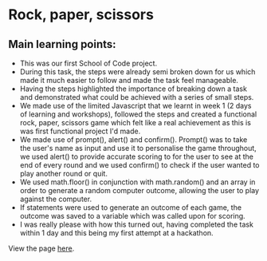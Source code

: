<h1> Rock, paper, scissors </h1>

<h2> Main learning points: </h2>

<ul>
  <li> This was our first School of Code project. 
    <li> During this task, the steps were already semi broken down for us which made it much easier to follow and made the task feel manageable.
      <li> Having the steps highlighted the importance of breaking down a task and demonstrated what could be achieved with a series of small steps.
    <li> We made use of the limited Javascript that we learnt in week 1 (2 days of learning and workshops), followed the steps and created a functional rock, paper, scissors game which felt like a real achievement as this is was first functional project I'd made.
    <li> We made use of prompt(), alert() and confirm(). Prompt() was to take the user's name as input and use it to personalise the game throughout, we used alert() to provide accurate scoring to for the user to see at the end of every round and we used confirm() to check if the user wanted to play another round or quit.
      <li> We used math.floor() in conjunction with math.random() and an array in order to generate a random computer outcome, allowing the user to play against the computer.
        <li> If statements were used to generate an outcome of each game, the outcome was saved to a variable which was called upon for scoring.
          <li> I was really please with how this turned out, having completed the task within 1 day and this being my first attempt at a hackathon.
            </ul>
<p>View the page <a href="https://rachelalk.github.io/rockpaperscissors/">here</a>.
